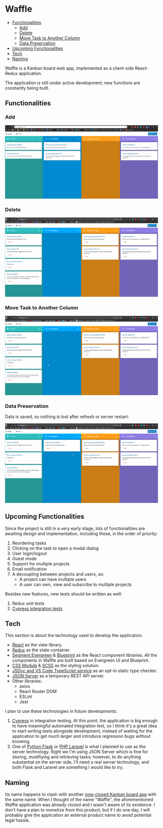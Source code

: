 # Waffle

<!-- TOC -->

- [Functionalities](#functionalities)
  - [Add](#add)
  - [Delete](#delete)
  - [Move Task to Another Column](#move-task-to-another-column)
  - [Data Preservation](#data-preservation)
- [Upcoming Functionalities](#upcoming-functionalities)
- [Tech](#tech)
- [Naming](#naming)

<!-- /TOC -->

Waffle is a Kanban board web app, implemented as a client-side React-Redux application.

The application is still under active development; new functions are constantly being built.

## Functionalities

### Add

![new-task](screenshots/new-task.gif)

### Delete

![delete-task](screenshots/delete.gif)

### Move Task to Another Column

![move-task](screenshots/move.gif)

### Data Preservation

Data is saved, so nothing is lost after refresh or server restart:

![save-tasks](screenshots/save.gif)

## Upcoming Functionalities

Since the project is still in a very early stage, lots of functionalities are awaiting design and implementation, including these, in the order of priority:

1. Reordering tasks
1. Clicking on the task to open a modal dialog
1. User login/logout
1. Guest mode
1. Support for multiple projects
1. Email notification
1. A decoupling between projects and users, so:
   - A project can have multiple users
   - A user can own, view and subscribe to multiple projects

Besides new features, new tests should be written as well:

1. Redux unit tests
1. [Cypress integration tests](https://www.cypress.io/)

## Tech

This section is about the technology used to develop the application.

- [React](https://reactjs.org/) as the view library.
- [Redux](https://redux.js.org/) as the state container.
- [Segment Evergreen](https://evergreen.segment.com/) & [Blueprint](https://blueprintjs.com/) as the React component libraries. All the components in Waffle are built based on Evergreen UI and Blueprint.
- [CSS Module](https://github.com/css-modules/css-modules) & [SCSS](https://sass-lang.com/) as the styling solution.
- [JSDoc and VS Code TypeScript service](https://www.typescriptlang.org/docs/handbook/type-checking-javascript-files.html) as an opt-in static type checker.
- [JSON Server](https://www.google.com/search?client=firefox-b-d&q=JSON+Server) as a temporary REST API server.
- Other libraries:
  - axios
  - React Router DOM
  - ESLint
  - Jest

I plan to use these technologies in future developments:

1. [Cypress](https://www.cypress.io/) in integration testing. At this point, the application is big enough to have meaningful automated integration test, so I think it's a great idea to start writing tests alongside development, instead of waiting for the application to get much larger and introduce regression bugs without knowing.
1. One of [Python Flask](http://flask.pocoo.org/) or [PHP Laravel](https://laravel.com/) is what I planned to use as the server technology. Right we I'm using JSON Server which is fine for storing, modifiying and retrieving tasks; however, to do anything substantial on the server side, I'll need a real server technology, and both Flask and Laravel are something I would like to try.

## Naming

Its name happens to clash with another [now-closed Kanban board app](https://www.cypress.io/) with the same name. When I thought of the name "Waffle", the aforementioned Waffle application was already closed and I wasn't aware of its existence. I don't have a plan to monetize from this product; but if I do one day, I will probably give the application an external product name to avoid potential legal hassle.
